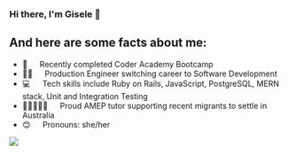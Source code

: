 ### Hi there, I'm Gisele 👋

## And here are some facts about me:

- 🧠 &emsp; Recently completed Coder Academy Bootcamp
- 💪🏾 &emsp; Production Engineer switching career to Software Development
- 💻 &emsp; Tech skills include Ruby on Rails, JavaScript, PostgreSQL, MERN stack, Unit and Integration Testing
- 👩🏿‍🤝‍👩🏽 &emsp; Proud AMEP tutor supporting recent migrants to settle in Australia
- 😊 &emsp; Pronouns: she/her

<a href="https://www.linkedin.com/in/limagisele"><img src="https://img.shields.io/badge/linkedin-%230077B5.svg?style=for-the-badge&logo=linkedin&logoColor=white"></a>
<!--
**limagisele/limagisele** is a ✨ _special_ ✨ repository because its `README.md` (this file) appears on your GitHub profile.

Here are some ideas to get you started:

- 🔭 I’m currently working on ...
- 🌱 I’m currently learning ...
- 👯 I’m looking to collaborate on ...
- 🤔 I’m looking for help with ...
- 💬 Ask me about ...
- 📫 How to reach me: ...
- 😄 Pronouns: ...
- ⚡ Fun fact: ...
-->
